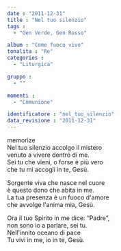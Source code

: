 ```yaml
---
date : "2011-12-31"
title : "Nel tuo silenzio"
tags : 
  - "Gen Verde, Gen Rosso"

album : "Come fuoco vivo"
tonalita : "Re"
categories : 
  - "Liturgica"

gruppo : 
  - ""

momenti : 
  - "Comunione"

identificatore : "nel_tuo_silenzio"
data_revisione : "2011-12-31"
---
```

  
  
  
  
  
  
  
  
  
memorize  
Nel tuo silenzio accolgo il mistero  
venuto a vivere dentro di me.  
Sei tu che vieni, o forse è più vero  
che tu mi accogli in te, Gesù.   
  
  
Sorgente viva che nasce nel cuore  
è questo dono che abita in me.  
La tua presenza è un fuoco d'amore  
che avvolge l'anima mia, Gesù.   
  
  
Ora il tuo Spirito in me dice: “Padre”,  
non sono io a parlare, sei tu.  
Nell'innito oceano di pace  
Tu vivi in me, io in te, Gesù.  
  
  
  
